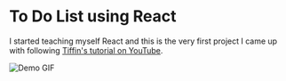 # To Do List using React
I started teaching myself React and this is the very first project I came up with
following [Tiffin's tutorial on YouTube](https://www.youtube.com/watch?v=e_ZibOe77yo&t=4s).


![Demo GIF](https://fviktoria.github.com/todo-list/demo.gif)
